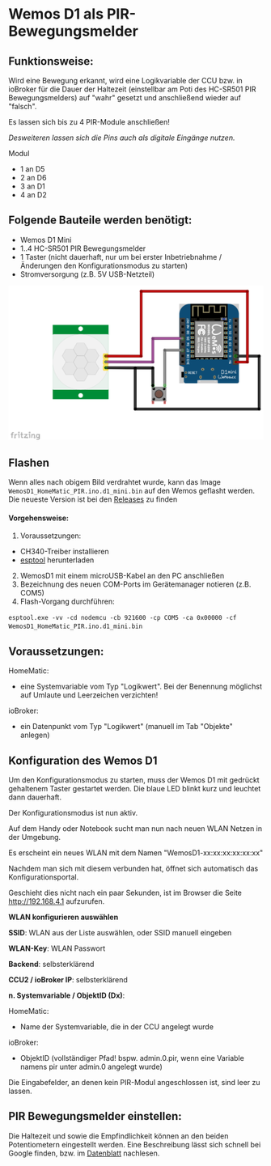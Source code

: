 # Wemos D1 als PIR-Bewegungsmelder  

## Funktionsweise:
Wird eine Bewegung erkannt, wird eine Logikvariable der CCU bzw. in ioBroker für die Dauer der Haltezeit (einstellbar am Poti des HC-SR501 PIR Bewegungsmelders) auf "wahr" gesetzt und anschließend wieder auf "falsch".

Es lassen sich bis zu 4 PIR-Module anschließen! 

_Desweiteren lassen sich die Pins auch als digitale Eingänge nutzen._

Modul
  - 1 an D5
  - 2 an D6
  - 3 an D1
  - 4 an D2

## Folgende Bauteile werden benötigt:
- Wemos D1 Mini
- 1..4 HC-SR501 PIR Bewegungsmelder
- 1 Taster (nicht dauerhaft, nur um bei erster Inbetriebnahme / Änderungen den Konfigurationsmodus zu starten)
- Stromversorgung (z.B. 5V USB-Netzteil)

![Anschlussplan](Images/wire.png)
## Flashen
Wenn alles nach obigem Bild verdrahtet wurde, kann das Image `WemosD1_HomeMatic_PIR.ino.d1_mini.bin` auf den Wemos geflasht werden.
Die neueste Version ist bei den [Releases](https://github.com/jp112sdl/WemosD1_HomeMatic_PIR/releases/latest) zu finden

#### Vorgehensweise:
1. Voraussetzungen:
  - CH340-Treiber installieren
  - [esptool](https://github.com/igrr/esptool-ck/releases) herunterladen
2. WemosD1 mit einem microUSB-Kabel an den PC anschließen
3. Bezeichnung des neuen COM-Ports im Gerätemanager notieren (z.B. COM5)
4. Flash-Vorgang durchführen: 

  `esptool.exe -vv -cd nodemcu -cb 921600 -cp COM5 -ca 0x00000 -cf WemosD1_HomeMatic_PIR.ino.d1_mini.bin`

## Voraussetzungen: 
HomeMatic:
  - eine Systemvariable vom Typ "Logikwert". Bei der Benennung möglichst auf Umlaute und Leerzeichen verzichten!
  
ioBroker:
  - ein Datenpunkt vom Typ "Logikwert" (manuell im Tab "Objekte" anlegen)

## Konfiguration des Wemos D1
Um den Konfigurationsmodus zu starten, muss der Wemos D1 mit gedrückt gehaltenem Taster gestartet werden.
Die blaue LED blinkt kurz und leuchtet dann dauerhaft. 

Der Konfigurationsmodus ist nun aktiv.

Auf dem Handy oder Notebook sucht man nun nach neuen WLAN Netzen in der Umgebung. 

Es erscheint ein neues WLAN mit dem Namen "WemosD1-xx:xx:xx:xx:xx:xx"

Nachdem man sich mit diesem verbunden hat, öffnet sich automatisch das Konfigurationsportal.

Geschieht dies nicht nach ein paar Sekunden, ist im Browser die Seite http://192.168.4.1 aufzurufen.

**WLAN konfigurieren auswählen**

**SSID**: WLAN aus der Liste auswählen, oder SSID manuell eingeben

**WLAN-Key**: WLAN Passwort

**Backend**: selbsterklärend

**CCU2 / ioBroker IP**: selbsterklärend

**n. Systemvariable / ObjektID (Dx)**: 

HomeMatic:
  - Name der Systemvariable, die in der CCU angelegt wurde
  
ioBroker:
  - ObjektID (vollständiger Pfad! bspw. admin.0.pir, wenn eine Variable namens pir unter admin.0 angelegt wurde)
  
Die Eingabefelder, an denen kein PIR-Modul angeschlossen ist, sind leer zu lassen.
  
  
## PIR Bewegungsmelder einstellen:
Die Haltezeit und sowie die Empfindlichkeit können an den beiden Potentiometern eingestellt werden.
Eine Beschreibung lässt sich schnell bei Google finden, bzw. im [Datenblatt](https://www.mpja.com/download/31227sc.pdf) nachlesen.

